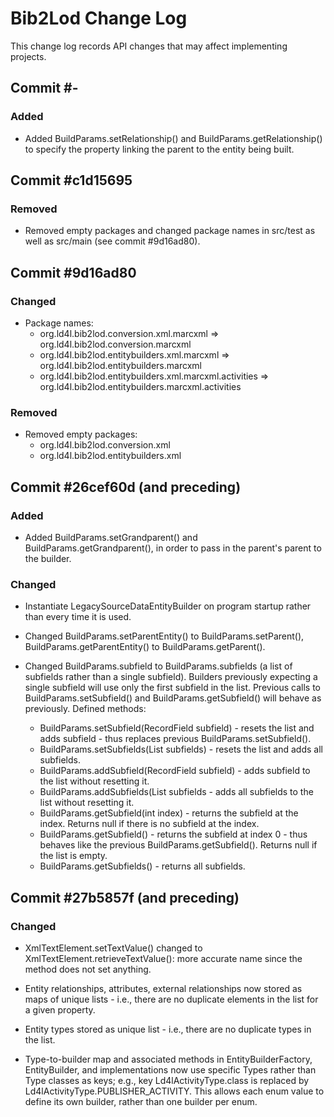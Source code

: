 # Bib2Lod Change Log

This change log records API changes that may affect implementing projects.

## Commit #-

### Added

* Added BuildParams.setRelationship() and BuildParams.getRelationship() to
specify the property linking the parent to the entity being built.

## Commit #c1d15695

### Removed

* Removed empty packages and changed package names in src/test as well as
src/main (see commit #9d16ad80).


## Commit #9d16ad80

### Changed 

* Package names:
  * org.ld4l.bib2lod.conversion.xml.marcxml => org.ld4l.bib2lod.conversion.marcxml
  * org.ld4l.bib2lod.entitybuilders.xml.marcxml => org.ld4l.bib2lod.entitybuilders.marcxml
  * org.ld4l.bib2lod.entitybuilders.xml.marcxml.activities => org.ld4l.bib2lod.entitybuilders.marcxml.activities
  

### Removed

* Removed empty packages:
  * org.ld4l.bib2lod.conversion.xml
  * org.ld4l.bib2lod.entitybuilders.xml


## Commit #26cef60d (and preceding)

### Added
* Added BuildParams.setGrandparent() and BuildParams.getGrandparent(), in 
order to pass in the parent's parent to the builder.

### Changed

* Instantiate LegacySourceDataEntityBuilder on program startup rather than
every time it is used.

* Changed BuildParams.setParentEntity() to BuildParams.setParent(), 
BuildParams.getParentEntity() to BuildParams.getParent(). 

* Changed BuildParams.subfield to BuildParams.subfields (a list of subfields
rather than a single subfield). Builders previously expecting a single
subfield will use only the first subfield in the list. Previous calls to 
BuildParams.setSubfield() and BuildParams.getSubfield() will behave as 
previously. Defined methods:
  * BuildParams.setSubfield(RecordField subfield) - resets the list and adds
subfield - thus replaces previous BuildParams.setSubfield().
  * BuildParams.setSubfields(List<RecordField> subfields) - resets the list
and adds all subfields.
  * BuildParams.addSubfield(RecordField subfield) - adds subfield to the
list without resetting it.
  * BuildParams.addSubfields(List<RecordField> subfields - adds all 
subfields to the list without resetting it.
  * BuildParams.getSubfield(int index) - returns the subfield at the index. 
Returns null if there is no subfield at the index.
  * BuildParams.getSubfield() - returns the subfield at index 0 - thus 
behaves like the previous BuildParams.getSubfield(). Returns null if the 
list is empty.
  * BuildParams.getSubfields() - returns all subfields.


## Commit #27b5857f (and preceding)

### Changed

* XmlTextElement.setTextValue() changed to XmlTextElement.retrieveTextValue():
more accurate name since the method does not set anything.

* Entity relationships, attributes, external relationships now stored as 
maps of unique lists - i.e., there are no duplicate elements in the list for 
a given property.

* Entity types stored as unique list - i.e., there are no duplicate types in
the list.

* Type-to-builder map and associated methods in EntityBuilderFactory, 
EntityBuilder, and implementations now use specific Types rather than
Type classes as keys; e.g., key Ld4lActivityType.class is replaced by
Ld4lActivityType.PUBLISHER_ACTIVITY. This allows each enum value to define
its own builder, rather than one builder per enum.